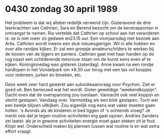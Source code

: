 # 0430 zondag 30 april 1989
Het probleem is dat wij allebei redelijk verwend zijn. Gisteravond de drie leerkrachten van Cathrien, Sara en Berend bezocht om de kerstrapporten in ontvangst te nemen. Ria vertelde dat Cathrien op school aan het veranderen is: ze is niet meer zo gedwee en23.15 uur. Een voorjaarsdag met bezoek aan Artis. Cathrien wordt ineens een stuk nieuwsgieriger. Wil in alle hokken en over alle randjes kijken. Er zat een groepje amateurschilders te werken bij de kooien van de tijgers en panters. Cathrien gaat met haar handen op de rug naast een schilderende mevrouw staan om de kunst eens even af te kijken. Koninginnedag was gisteren (zaterdag). Anne kwam na een rondje hardlopen in het Vondelpark om ±8.30 uur terug met een tas vol koopjes voor iedereen, jurken en broeken, etc.

Deze week zeer hard gewerkt aan subsidieaanvraag voor Psychon. Ziet er goed uit. Ben benieuwd wat het wordt. Gister geweldige "weekendkoppijn". Dacht even dat de overspanning zou toeslaan. Vannacht ook veel koppijn en slecht geslapen. Vandaag over. Vanmiddag als een blok geslapen. Toch wel een beetje blijven uitkijken. Zou eigenlijk nog eens wat vaker moeten gaan hollen. 's Avonds als de kinderen in bed liggen of 's ochtends vroeg? Je merkt ook dat je tegen routine-activiteiten erg gaat opzien. Andries Sanders zei laatst: als je in gewone activiteiten energie moet gaan steken zit je fout. Klopt wel. Onderscheid maken bij plannen tussen wat routine is en wat extra effort vraagt.